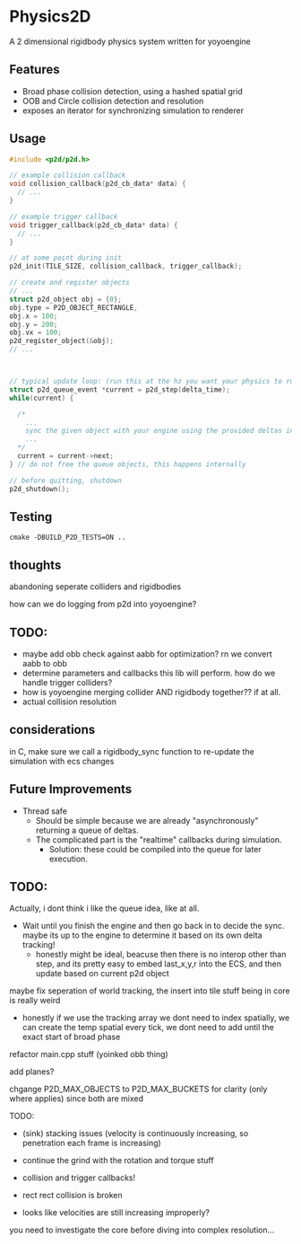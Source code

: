 # Physics2D

A 2 dimensional rigidbody physics system written for yoyoengine

## Features

- Broad phase collision detection, using a hashed spatial grid
- OOB and Circle collision detection and resolution
- exposes an iterator for synchronizing simulation to renderer

## Usage

```c
#include <p2d/p2d.h>

// example collision callback
void collision_callback(p2d_cb_data* data) {
  // ...
}

// example trigger callback
void trigger_callback(p2d_cb_data* data) {
  // ...
}

// at some point during init
p2d_init(TILE_SIZE, collision_callback, trigger_callback);

// create and register objects
// ...
struct p2d_object obj = {0};
obj.type = P2D_OBJECT_RECTANGLE,
obj.x = 100;
obj.y = 200;
obj.vx = 100;
p2d_register_object(&obj);
// ...



// typical update loop: (run this at the hz you want your physics to run at)
struct p2d_queue_event *current = p2d_step(delta_time);
while(current) {

  /*
    ...
    sync the given object with your engine using the provided deltas in the callback
    ...
  */
  current = current->next;
} // do not free the queue objects, this happens internally

// before quitting, shutdown
p2d_shutdown();
```

## Testing

`cmake -DBUILD_P2D_TESTS=ON ..`

## thoughts

abandoning seperate colliders and rigidbodies

how can we do logging from p2d into yoyoengine?

## TODO:

- maybe add obb check against aabb for optimization? rn we convert aabb to obb
- determine parameters and callbacks this lib will perform. how do we handle trigger colliders?
- how is yoyoengine merging collider AND rigidbody together?? if at all.
- actual collision resolution

## considerations

in C, make sure we call a rigidbody_sync function to re-update the simulation with ecs changes

## Future Improvements

- Thread safe
  - Should be simple because we are already "asynchronously" returning a queue of deltas.
  - The complicated part is the "realtime" callbacks during simulation.
    - Solution: these could be compiled into the queue for later execution.

## TODO:

Actually, i dont think i like the queue idea, like at all.

- Wait until you finish the engine and then go back in to decide the sync. maybe its up to the engine to determine it based on its own delta tracking!
  - honestly might be ideal, beacuse then there is no interop other than step, and its pretty easy to embed last_x,y,r into the ECS, and then update based on current p2d object 

maybe fix seperation of world tracking, the insert into tile stuff being in core is really weird

- honestly if we use the tracking array we dont need to index spatially, we can create the temp spatial every tick, we dont need to add until the exact start of broad phase

refactor main.cpp stuff (yoinked obb thing)

add planes?

chgange P2D_MAX_OBJECTS to P2D_MAX_BUCKETS for clarity (only where applies) since both are mixed

TODO:
- (sink) stacking issues (velocity is continuously increasing, so penetration each frame is increasing)
- continue the grind with the rotation and torque stuff
- collision and trigger callbacks!

- rect rect collision is broken
- looks like velocities are still increasing improperly?

you need to investigate the core before diving into complex resolution...
